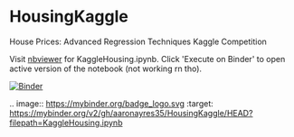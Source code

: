 # HousingKaggle
House Prices: Advanced Regression Techniques Kaggle Competition


Visit [nbviewer](https://nbviewer.jupyter.org/github/aaronayres35/HousingKaggle/blob/main/KaggleHousing.ipynb) 
for KaggleHousing.ipynb. Click 'Execute on Binder' to open active version of the notebook (not working rn tho).


[![Binder](https://mybinder.org/badge_logo.svg)](https://mybinder.org/v2/gh/aaronayres35/HousingKaggle/HEAD?filepath=KaggleHousing.ipynb)

.. image:: https://mybinder.org/badge_logo.svg
 :target: https://mybinder.org/v2/gh/aaronayres35/HousingKaggle/HEAD?filepath=KaggleHousing.ipynb

